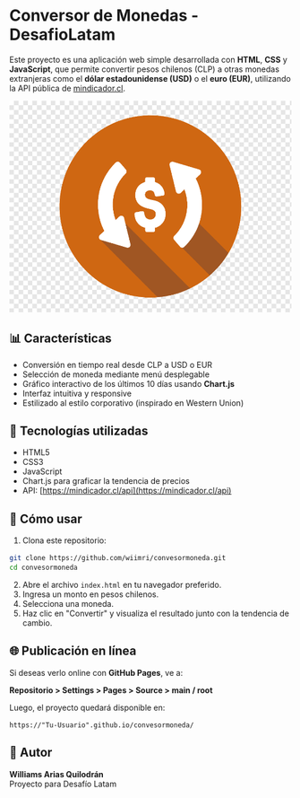 # Conversor de Monedas - DesafioLatam

Este proyecto es una aplicación web simple desarrollada con **HTML**, **CSS** y **JavaScript**, que permite convertir pesos chilenos (CLP) a otras monedas extranjeras como el **dólar estadounidense (USD)** o el **euro (EUR)**, utilizando la API pública de [mindicador.cl](https://mindicador.cl/api).

![Logo del proyecto](assets/img/logo.png)

## 📊 Características

- Conversión en tiempo real desde CLP a USD o EUR
- Selección de moneda mediante menú desplegable
- Gráfico interactivo de los últimos 10 días usando **Chart.js**
- Interfaz intuitiva y responsive
- Estilizado al estilo corporativo (inspirado en Western Union)

## 🚀 Tecnologías utilizadas

- HTML5
- CSS3
- JavaScript
- Chart.js para graficar la tendencia de precios
- API: [https://mindicador.cl/api](https://mindicador.cl/api)

## 📆 Cómo usar

1. Clona este repositorio:

```bash
git clone https://github.com/wiimri/convesormoneda.git
cd convesormoneda
```

2. Abre el archivo `index.html` en tu navegador preferido.
3. Ingresa un monto en pesos chilenos.
4. Selecciona una moneda.
5. Haz clic en "Convertir" y visualiza el resultado junto con la tendencia de cambio.

## 🌐 Publicación en línea

Si deseas verlo online con **GitHub Pages**, ve a:

**Repositorio > Settings > Pages > Source > main / root**

Luego, el proyecto quedará disponible en:
```
https://"Tu-Usuario".github.io/convesormoneda/
```

## 👤 Autor

**Williams Arias Quilodrán**  
Proyecto para Desafío Latam 
